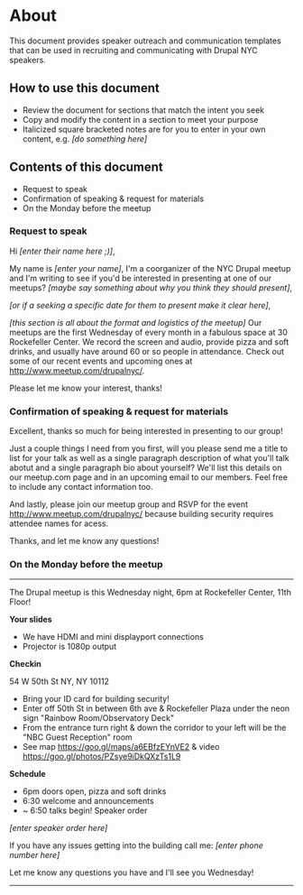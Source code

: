 # About

This document provides speaker outreach and communication templates that can be used in recruiting and communicating with Drupal NYC speakers.

## How to use this document

* Review the document for sections that match the intent you seek
* Copy and modify the content in a section to meet your purpose
* Italicized square bracketed notes are for you to enter in your own content, e.g. *[do something here]*

## Contents of this document

* Request to speak
* Confirmation of speaking & request for materials
* On the Monday before the meetup

### Request to speak

Hi  *[enter their name here ;)]*, 

My name is  *[enter your name]*, I'm a coorganizer of the NYC Drupal meetup and I'm writing to see if you'd be interested in presenting at one of our meetups? *[maybe say something about why you think they should present]*,

*[or if a seeking a specific date for them to present make it clear here]*,

*[this section is all about the format and logistics of the meetup]*
Our meetups are the first Wednesday of every month in a fabulous space at 30 Rockefeller Center. We record the screen and audio, provide pizza and soft drinks, and usually have around 60 or so people in attendance. Check out some of our recent events and upcoming ones at http://www.meetup.com/drupalnyc/.

Please let me know your interest, thanks!

### Confirmation of speaking & request for materials

Excellent, thanks so much for being interested in presenting to our group!

Just a couple things I need from you first, will you please send me a title to list for your talk as well as a single paragraph description of what you'll talk abotut and a single paragraph bio about yourself? We'll list this details on our meetup.com page and in an upcoming email to our members. Feel free to include any contact information too.

And lastly, please join our meetup group and RSVP for the event http://www.meetup.com/drupalnyc/ because building security requires attendee names for acess.

Thanks, and let me know any questions!

### On the Monday before the meetup
---
The Drupal meetup is this Wednesday night, 6pm at Rockefeller Center, 11th Floor!

**Your slides**
* We have HDMI and mini displayport connections
* Projector is 1080p output

**Checkin**

54 W 50th St NY, NY 10112
* Bring your ID card for building security!
* Enter off 50th St in between 6th ave & Rockefeller Plaza under the neon sign "Rainbow Room/Observatory Deck"
* From the entrance turn right & down the corridor to your left will be the "NBC Guest Reception" room
* See map https://goo.gl/maps/a6EBfzEYnVE2 & video https://goo.gl/photos/PZsye9iDkQXzTs1L9

**Schedule**
* 6pm doors open, pizza and soft drinks
* 6:30 welcome and announcements
* ~ 6:50 talks begin! Speaker order 
 
 *[enter speaker order here]*

If you have any issues getting into the building call me: *[enter phone number here]*

Let me know any questions you have and I'll see you Wednesday!

---
